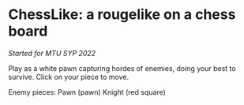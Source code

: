 # ChessLike: a rougelike on a chess board
*Started for MTU SYP 2022*

Play as a white pawn capturing hordes of enemies, doing your best to survive. Click on your piece to move.

Enemy pieces: Pawn (pawn) Knight (red square)
